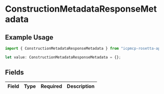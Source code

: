 # ConstructionMetadataResponseMetadata

## Example Usage

```typescript
import { ConstructionMetadataResponseMetadata } from "icpmcp-rosetta-api";

let value: ConstructionMetadataResponseMetadata = {};
```

## Fields

| Field       | Type        | Required    | Description |
| ----------- | ----------- | ----------- | ----------- |